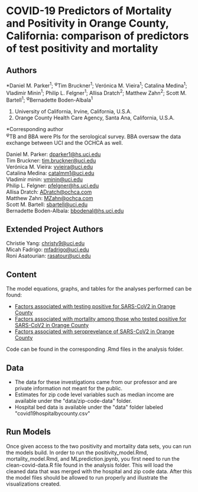 # COVID-19 Predictors of Mortality and Positivity in Orange County, California: comparison of predictors of test positivity and mortality

## Authors
*Daniel M. Parker<sup>1</sup>; <sup>φ</sup>Tim Bruckner<sup>1</sup>; Verónica M. Vieira<sup>1</sup>; Catalina Medina<sup>1</sup>; Vladimir Minin<sup>1</sup>; Philip L. Felgner<sup>1</sup>; Allisa Dratch<sup>2</sup>; Matthew Zahn<sup>2</sup>; Scott M. Bartell<sup>1</sup>; <sup>φ</sup>Bernadette Boden-Albala<sup>1</sup>
1. University of California, Irvine, California, U.S.A.
2. Orange County Health Care Agency, Santa Ana, California, U.S.A.

*Corresponding author  
<sup>φ</sup>TB and BBA were PIs for the serological survey. BBA oversaw the data exchange between UCI
and the OCHCA as well.

Daniel M. Parker: dparker1@hs.uci.edu  
Tim Bruckner: tim.bruckner@uci.edu  
Verónica M. Vieira: vvieira@uci.edu  
Catalina Medina: catalmm1@uci.edu  
Vladimir minin: vminin@uci.edu  
Philip L. Felgner: pfelgner@hs.uci.edu  
Allisa Dratch: ADratch@ochca.com  
Matthew Zahn: MZahn@ochca.com  
Scott M. Bartell: sbartell@uci.edu  
Bernadette Boden-Albala: bbodenal@hs.uci.edu

## Extended Project Authors  
Christie Yang: christy9@uci.edu  
Micah Fadrigo: mfadrigo@uci.edu  
Roni Asatourian: rasatour@uci.edu   

## Content  

The model equations, graphs, and tables for the analyses performed can be found:  

- [Factors associated with testing positive for SARS-CoV2 in Orange County](analysis/factors-associated-with-testing-positive-oc-analysis-.pdf)  
- [Factors associated with mortality among those who tested positive for SARS-CoV2 in Orange County](analysis/factors-associated-with-mortality-oc-analysis-.pdf)  
- [Factors associated with seroprevelance of SARS-CoV2 in Orange County](analysis/factors-associated-with-seroprevelance-oc-analysis-.pdf)  

Code can be found in the corresponding .Rmd files in the analysis folder.  

## Data

- The data for these investigations came from our professor and are private information not meant for the public. 
- Estimates for zip code level variables such as median income are available under the "data/zip-code-data" folder. 
- Hospital bed data is available under the "data" folder labeled "covid19hospitalbycounty.csv"

## Run Models  
Once given access to the two positivity and mortality data sets, you can run the models build. In order to run the positivity_model.Rmd, mortality_model.Rmd, and MLprediction.jpynb, you first need to run the clean-covid-data.R file found in the analysis folder. This will load the cleaned data that was merged with the hospital and zip code data. After this the model files should be allowed to run properly and illustrate the visualizations created. 

